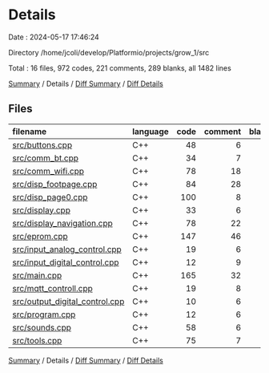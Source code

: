 # Details

Date : 2024-05-17 17:46:24

Directory /home/jcoli/develop/Platformio/projects/grow_1/src

Total : 16 files,  972 codes, 221 comments, 289 blanks, all 1482 lines

[Summary](results.md) / Details / [Diff Summary](diff.md) / [Diff Details](diff-details.md)

## Files
| filename | language | code | comment | blank | total |
| :--- | :--- | ---: | ---: | ---: | ---: |
| [src/buttons.cpp](/src/buttons.cpp) | C++ | 48 | 6 | 14 | 68 |
| [src/comm_bt.cpp](/src/comm_bt.cpp) | C++ | 34 | 7 | 15 | 56 |
| [src/comm_wifi.cpp](/src/comm_wifi.cpp) | C++ | 78 | 18 | 25 | 121 |
| [src/disp_footpage.cpp](/src/disp_footpage.cpp) | C++ | 84 | 28 | 19 | 131 |
| [src/disp_page0.cpp](/src/disp_page0.cpp) | C++ | 100 | 8 | 23 | 131 |
| [src/display.cpp](/src/display.cpp) | C++ | 33 | 6 | 21 | 60 |
| [src/display_navigation.cpp](/src/display_navigation.cpp) | C++ | 78 | 22 | 7 | 107 |
| [src/eprom.cpp](/src/eprom.cpp) | C++ | 147 | 46 | 40 | 233 |
| [src/input_analog_control.cpp](/src/input_analog_control.cpp) | C++ | 19 | 6 | 14 | 39 |
| [src/input_digital_control.cpp](/src/input_digital_control.cpp) | C++ | 12 | 9 | 13 | 34 |
| [src/main.cpp](/src/main.cpp) | C++ | 165 | 32 | 43 | 240 |
| [src/mqtt_controll.cpp](/src/mqtt_controll.cpp) | C++ | 19 | 8 | 18 | 45 |
| [src/output_digital_control.cpp](/src/output_digital_control.cpp) | C++ | 10 | 6 | 7 | 23 |
| [src/program.cpp](/src/program.cpp) | C++ | 12 | 6 | 12 | 30 |
| [src/sounds.cpp](/src/sounds.cpp) | C++ | 58 | 6 | 10 | 74 |
| [src/tools.cpp](/src/tools.cpp) | C++ | 75 | 7 | 8 | 90 |

[Summary](results.md) / Details / [Diff Summary](diff.md) / [Diff Details](diff-details.md)